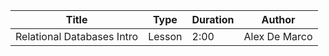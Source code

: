 | Title | Type | Duration | Author |
| -- | -- | -- | -- |
| Relational Databases Intro | Lesson | 2:00 | Alex De Marco |
